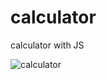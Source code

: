 # calculator
calculator with JS


![calculator](https://user-images.githubusercontent.com/83688429/129148537-31ab49ef-ad60-4fac-aa5e-669b3cf90d25.png)



 
